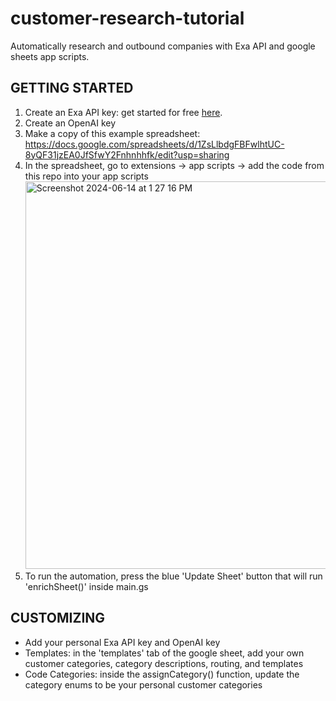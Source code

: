# customer-research-tutorial
Automatically research and outbound companies with Exa API and google sheets app scripts. 

## GETTING STARTED
1. Create an Exa API key: get started for free [here](dashboard.exa.ai).
2. Create an OpenAI key
3. Make a copy of this example spreadsheet: https://docs.google.com/spreadsheets/d/1ZsLlbdgFBFwlhtUC-8yQF31jzEA0JfSfwY2Fnhnhhfk/edit?usp=sharing
4. In the spreadsheet, go to extensions -> app scripts -> add the code from this repo into your app scripts
   <img width="620" alt="Screenshot 2024-06-14 at 1 27 16 PM" src="https://github.com/SarahXC/customer-research-tutorial/assets/11271849/e573e977-ddf2-4ba0-a125-37a21db47f7d">
5. To run the automation, press the blue 'Update Sheet' button that will run 'enrichSheet()' inside main.gs

## CUSTOMIZING
- Add your personal Exa API key and OpenAI key 
- Templates: in the 'templates' tab of the google sheet, add your own customer categories, category descriptions, routing, and templates
- Code Categories: inside the assignCategory() function, update the category enums to be your personal customer categories 
